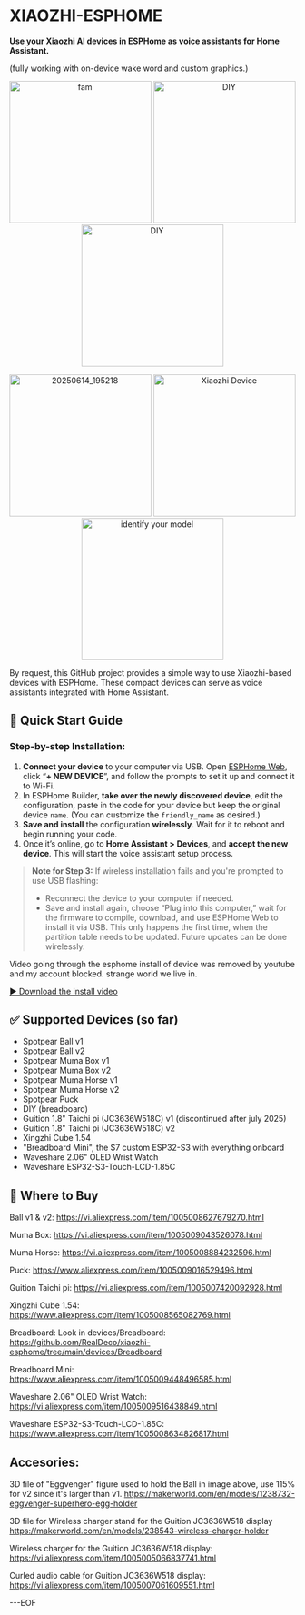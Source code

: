 
# XIAOZHI-ESPHOME

**Use your Xiaozhi AI devices in ESPHome as voice assistants for Home Assistant.**

(fully working with on-device wake word and custom graphics.)

<p align="center">
  <img src="https://github.com/user-attachments/assets/958a2d99-5752-481b-be1e-d9ad797e6e33" alt="fam" width="250"/>
  <img src="https://github.com/user-attachments/assets/96f173cd-9d57-492d-906c-83f3ce603ff2" alt="DIY" width="250"/>
  <img src="https://github.com/user-attachments/assets/1f2c79c9-1963-415e-b43d-945bbc477cae" alt="DIY" width="250"/>
</p>
<p align="center">
  <img src="https://github.com/user-attachments/assets/5d364985-a4ce-4b49-bf03-af7ce22bbc35" alt="20250614_195218" width="250"/>
  <img src="https://github.com/user-attachments/assets/8e66a3d6-527b-4047-9f0c-fb7c9cb2490f" alt="Xiaozhi Device" width="250"/>
  <img src="https://github.com/user-attachments/assets/4aa49b9e-ab2c-4949-aefc-9d51ecf6ac40" alt="identify your model" width="250"/>
</p>


By request, this GitHub project provides a simple way to use Xiaozhi-based devices with ESPHome. These compact devices can serve as voice assistants integrated with Home Assistant.

## 🚀 Quick Start Guide

### Step-by-step Installation:

1. **Connect your device** to your computer via USB. Open [ESPHome Web](https://web.esphome.io), click “**+ NEW DEVICE**”, and follow the prompts to set it up and connect it to Wi-Fi.
2. In ESPHome Builder, **take over the newly discovered device**, edit the configuration, paste in the code for your device but keep the original device `name`. (You can customize the `friendly_name` as desired.)
3. **Save and install** the configuration **wirelessly**. Wait for it to reboot and begin running your code.
4. Once it’s online, go to **Home Assistant > Devices**, and **accept the new device**. This will start the voice assistant setup process.

> **Note for Step 3:**
> If wireless installation fails and you're prompted to use USB flashing:
>
> * Reconnect the device to your computer if needed.
> * Save and install again, choose “Plug into this computer,” wait for the firmware to compile, download, and use ESPHome Web to install it via USB.
>   This only happens the first time, when the partition table needs to be updated. Future updates can be done wirelessly.

Video going through the esphome install of device was removed by youtube and my account blocked. strange world we live in.

[▶️ Download the install video](https://github.com/RealDeco/xiaozhi-esphome/raw/main/install-xiaozhi-esphome.mp4?raw=true)


## ✅ Supported Devices (so far)

* Spotpear Ball v1
* Spotpear Ball v2
* Spotpear Muma Box v1
* Spotpear Muma Box v2
* Spotpear Muma Horse v1
* Spotpear Muma Horse v2
* Spotpear Puck
* DIY (breadboard)
* Guition 1.8" Taichi pi (JC3636W518C) v1 (discontinued after july 2025)
* Guition 1.8" Taichi pi (JC3636W518C) v2
* Xingzhi Cube 1.54
* "Breadboard Mini", the $7 custom ESP32-S3 with everything onboard
* Waveshare 2.06" OLED Wrist Watch
* Waveshare ESP32-S3-Touch-LCD-1.85C
## 🛒 Where to Buy

Ball v1 & v2: https://vi.aliexpress.com/item/1005008627679270.html

Muma Box: https://vi.aliexpress.com/item/1005009043526078.html

Muma Horse: https://vi.aliexpress.com/item/1005008884232596.html

Puck: https://www.aliexpress.com/item/1005009016529496.html

Guition Taichi pi: https://vi.aliexpress.com/item/1005007420092928.html

Xingzhi Cube 1.54: https://www.aliexpress.com/item/1005008565082769.html

Breadboard: Look in devices/Breadboard: https://github.com/RealDeco/xiaozhi-esphome/tree/main/devices/Breadboard

Breadboard Mini: https://www.aliexpress.com/item/1005009448496585.html

Waveshare 2.06" OLED Wrist Watch: https://vi.aliexpress.com/item/1005009516438849.html

Waveshare ESP32-S3-Touch-LCD-1.85C: https://www.aliexpress.com/item/1005008634826817.html

## Accesories:

3D file of "Eggvenger" figure used to hold the Ball in image above, use 115% for v2 since it's larger than v1.
https://makerworld.com/en/models/1238732-eggvenger-superhero-egg-holder

3D file for Wireless charger stand for the Guition JC3636W518 display
https://makerworld.com/en/models/238543-wireless-charger-holder

Wireless charger for the Guition JC3636W518 display: https://vi.aliexpress.com/item/1005005066837741.html

Curled audio cable for Guition JC3636W518 display: https://vi.aliexpress.com/item/1005007061609551.html

---EOF

